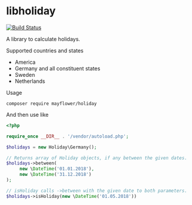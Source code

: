 # libholiday

[![Build Status](https://travis-ci.org/mayflower/libholiday.svg?branch=master)](https://travis-ci.org/mayflower/libholiday)

A library to calculate holidays.

Supported countries and states

* America
* Germany and all constituent states
* Sweden
* Netherlands

Usage

```composer require mayflower/holiday```

And then use like

```php
<?php

require_once __DIR__ . '/vendor/autoload.php';

$holidays = new Holiday\Germany();

// Returns array of Holiday objects, if any between the given dates.
$holidays->between(
     new \DateTime('01.01.2018'),
     new \DateTime('31.12.2018')
);

// isHoliday calls ->between with the given date to both parameters.
$holidays->isHoliday(new \DateTime('01.05.2018'))
```
